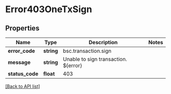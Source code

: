 # Error403OneTxSign

## Properties

Name | Type | Description | Notes
------------ | ------------- | ------------- | -------------
**error_code** | **string** | bsc.transaction.sign |
**message** | **string** | Unable to sign transaction. ${error} |
**status_code** | **float** | 403 |

[[Back to API list]](../../README.md#api-endpoints)
